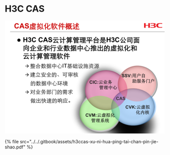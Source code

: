 # H3C CAS

![](../../.gitbook/assets/2345-jie-tu-20200109213835.png)

{% file src="../../.gitbook/assets/h3ccas-xu-ni-hua-ping-tai-chan-pin-jie-shao.pdf" %}

